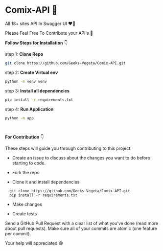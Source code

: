 # Comix-API 🔰
All 18+ sites API In Swagger UI ❤️‍🔥

Please Feel Free To Contribute your API's 🤟

**Follow Steps for Installation** 👇

step 1: **Clone Repo**
```bash
git clone https://github.com/Geeks-Vegeta/Comix-API.git
```

step 2: **Create Virtual env**
```bash
python -m venv venv
```

step 3: **Install all dependencies**
```bash
pip install -r requirements.txt
```

step 4: **Run Application**
```bash
python -m app
```

<br/>

**For Contribution** 👇

These steps will guide you through contributing to this project:

* Create an issue to discuss about the changes you want to do before starting to code.

* Fork the repo

* Clone it and install dependencies

```
  git clone https://github.com/Geeks-Vegeta/Comix-API.git
  pip install -r requirements.txt
```

* Make changes

* Create tests

Send a GitHub Pull Request with a clear list of what you've done (read more about pull requests). Make sure all of your commits are atomic (one feature per commit).

Your help will appreciated 😃